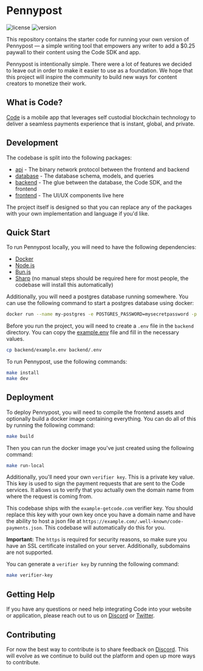 # Pennypost
![license][license-image]
![version][version-image]

[version-image]: https://img.shields.io/badge/version-0.1.0-blue.svg?style=flat
[license-image]: https://img.shields.io/badge/license-MIT-blue.svg?style=flat

This repository contains the starter code for running your own version of Pennypost — a simple writing tool that empowers any writer to add a $0.25 paywall to their content using the Code SDK and app.

Pennypost is intentionally simple. There were a lot of features we decided to leave out in order to make it easier to use as a foundation. We hope that this project will inspire the community to build new ways for content creators to monetize their work.

##  What is Code?

[Code](https://getcode.com) is a mobile app that leverages self custodial 
blockchain technology to deliver a seamless payments experience that is instant, 
global, and private. 

## Development
The codebase is split into the following packages:

* [api](https://github.com/code-payments/code-pennypost/tree/main/packages/api) - The binary network protocol between the frontend and backend
* [database](https://github.com/code-payments/code-pennypost/tree/main/packages/database) - The database schema, models, and queries
* [backend](https://github.com/code-payments/code-pennypost/tree/main/packages/backend) - The glue between the database, the Code SDK, and the frontend
* [frontend](https://github.com/code-payments/code-pennypost/tree/main/packages/frontend) - The UI/UX components live here

The project itself is designed so that you can replace any of
the packages with your own implementation and language if you'd like.

## Quick Start

To run Pennypost locally, you will need to have the following dependencies:

* [Docker](https://docs.docker.com/get-docker/)
* [Node.js](https://nodejs.org/en/download/)
* [Bun.js](https://bun.sh/)
* [Sharp](https://sharp.pixelplumbing.com/install) (no manual steps should be required here for most people, the codebase will install this automatically)

Additionally, you will need a postgres database running somewhere. You can use
the following command to start a postgres database using docker:

```bash
docker run --name my-postgres -e POSTGRES_PASSWORD=mysecretpassword -p 5432:5432 -d postgres
```

Before you run the project, you will need to create a `.env` file in the
`backend` directory. You can copy the
[example.env](https://github.com/code-payments/code-pennypost/blob/main/packages/backend/example.env)
file and fill in the necessary values.

```bash
cp backend/example.env backend/.env
```

To run Pennypost, use the following commands:

```bash
make install
make dev
```

## Deployment

To deploy Pennypost, you will need to compile the frontend assets and optionally
build a docker image containing everything. You can do all of this by running
the following command:

```bash
make build
```

Then you can run the docker image you've just created using the following
command:

```bash
make run-local
```

Additionally, you'll need your own `verifier key`. This is a private key value.
This key is used to sign the payment requests that are sent to the Code
services. It allows us to verify that you actually own the domain name from
where the request is coming from. 

This codebase ships with the `example-getcode.com` verifier key. You should
replace this key with your own key once you have a domain name and have the
ability to host a json file at
`https://example.com/.well-known/code-payments.json`. This codebase will
automatically do this for you. 

**Important:** The `https` is required for security reasons, so make sure you have
an SSL certificate installed on your server. Additionally, subdomains are not
supported.

You can generate a `verifier key` by running the following command:

```bash
make verifier-key
```

## Getting Help

If you have any questions or need help integrating Code into your website or
application, please reach out to us on [Discord](https://discord.gg/T8Tpj8DBFp)
or [Twitter](https://twitter.com/getcode).

##  Contributing

For now the best way to contribute is to share feedback on
[Discord](https://discord.gg/T8Tpj8DBFp). This will evolve as we continue to
build out the platform and open up more ways to contribute. 
